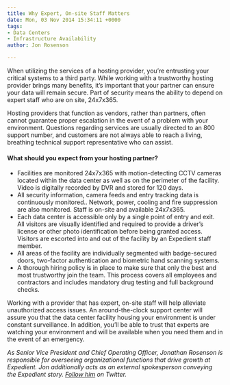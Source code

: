 ```yaml
---
title: Why Expert, On-site Staff Matters
date: Mon, 03 Nov 2014 15:34:11 +0000
tags:
- Data Centers
- Infrastructure Availability
author: Jon Rosenson

---
```

When utilizing the services of a hosting provider, you’re entrusting your critical systems to a third party. While working with a trustworthy hosting provider brings many benefits, it’s important that your partner can ensure your data will remain secure. Part of security means the ability to depend on expert staff who are on site, 24x7x365.

 Hosting providers that function as vendors, rather than partners, often cannot guarantee proper escalation in the event of a problem with your environment. Questions regarding services are usually directed to an 800 support number, and customers are not always able to reach a living, breathing technical support representative who can assist.

####  What should you expect from your hosting partner?

* Facilities are monitored 24x7x365 with motion-detecting CCTV cameras located within the data center as well as on the perimeter of the facility. Video is digitally recorded by DVR and stored for 120 days.
* All security information, camera feeds and entry tracking data is continuously monitored.. Network, power, cooling and fire suppression are also monitored. Staff is on-site and available 24x7x365.
* Each data center is accessible only by a single point of entry and exit. All visitors are visually identified and required to provide a driver’s license or other photo identification before being granted access. Visitors are escorted into and out of the facility by an Expedient staff member.
* All areas of the facility are individually segmented with badge-secured doors, two-factor authentication and biometric hand scanning systems.
* A thorough hiring policy is in place to make sure that only the best and most trustworthy join the team. This process covers all employees and contractors and includes mandatory drug testing and full background checks.

Working with a provider that has expert, on-site staff will help alleviate unauthorized access issues. An around-the-clock support center will assure you that the data center facility housing your environment is under constant surveillance. In addition, you’ll be able to trust that experts are watching your environment and will be available when you need them and in the event of an emergency.

_As Senior Vice President and Chief Operating Officer, Jonathan Rosenson is responsible for overseeing organizational functions that drive growth at Expedient. Jon additionally acts as an external spokesperson conveying the Expedient story._ [_Follow him_](https://twitter.com/rosenson) _on Twitter._